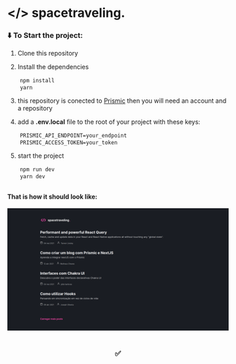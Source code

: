 # </> spacetraveling.

### :arrow_down: To Start the project:

1. Clone this repository

2. Install the dependencies
```shell
    npm install
    yarn
```

3. this repository is conected to [Prismic](https://prismic.io/)
    then you will need an account and a repository

4. add a **.env.local** file to the root of your project with these keys:
```shell
    PRISMIC_API_ENDPOINT=your_endpoint
    PRISMIC_ACCESS_TOKEN=your_token
```

5. start the project
```shell
    npm run dev
    yarn dev
```

##

#### That is how it should look like:

![Print](https://github.com/ditocujogy/reactjs-criando-um-projeto-do-zero/blob/master/public/space_traveling.png)
#
### <p align=center> :white_check_mark: </p>
#
